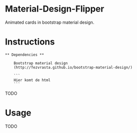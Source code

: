 # Material-Design-Flipper
Animated cards in bootstrap material design.

# Instructions
    ** Dependencies **

        Bootstrap material design
        (http://fezvrasta.github.io/bootstrap-material-design/)

        ```
        Hier komt de html
        ```
TODO
# Usage
TODO
